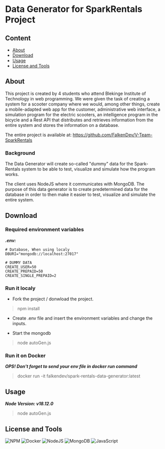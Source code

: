 # Data Generator for SparkRentals Project
## Content
- [About](#about)
- [Download](#download)
- [Usage](#usage)
- [License and Tools](#license-and-Tools)
## About
This project is created by 4 students who attend Blekinge Institute of Technology in web programming. We were given the task of creating a system for a scooter company where we would, among other things, create a mobile-adapted web app for the customer, administrative web interface, a simulation program for the electric scooters, an intelligence program in the bicycle and a Rest API that distributes and retrieves information from the entire system and stores the information on a database.

The entire project is available at: https://github.com/FalkenDev/V-Team-SparkRentals

### Background
The Data Generator will create so-called "dummy" data for the Spark-Rentals system to be able to test, visualize and simulate how the program works.

The client uses NodeJS where it communicates with MongoDB. The purpose of this data generator is to create predetermined data for the database in order to then make it easier to test, visualize and simulate the entire system.

## Download
### Required environment variables
***.env:***

    # Database, When using localy
    DBURI="mongodb://localhost:27017"

    # DUMMY DATA
    CREATE_USER=50
    CREATE_PREPAID=50
    CREATE_SINGLE_PREPAID=2

### Run it localy
- Fork the project / donwload the project.

>npm install

- Create .env file and insert the environment variables and change the inputs.

- Start the mongodb

>node autoGen.js

### Run it on Docker
***OPS! Don't forget to send your env file in docker run command***
> docker run -it falkendev/spark-rentals-data-generator:latest

## Usage
***Node Version: v18.12.0***
> node autoGen.js
## License and Tools
![NPM](https://img.shields.io/badge/NPM-%23000000.svg?style=for-the-badge&logo=npm&logoColor=white) ![Docker](https://img.shields.io/badge/docker-%230db7ed.svg?style=for-the-badge&logo=docker&logoColor=white) 
![NodeJS](https://img.shields.io/badge/node.js-6DA55F?style=for-the-badge&logo=node.js&logoColor=white) ![MongoDB](https://img.shields.io/badge/MongoDB-%234ea94b.svg?style=for-the-badge&logo=mongodb&logoColor=white) ![JavaScript](https://img.shields.io/badge/javascript-%23323330.svg?style=for-the-badge&logo=javascript&logoColor=%23F7DF1E)

